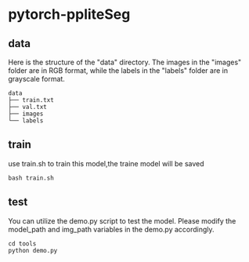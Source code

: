 # pytorch-ppliteSeg

## data

Here is the structure of the "data" directory. The images in the "images" folder are in RGB format, while the labels in the "labels" folder are in grayscale format.

```
data
├── train.txt
├── val.txt
├── images
└── labels
```
## train
use train.sh to train this model,the traine model will be saved 
```
bash train.sh
```

## test
You can utilize the demo.py script to test the model. Please modify the model_path and img_path variables in the demo.py  accordingly.

```
cd tools
python demo.py
```
